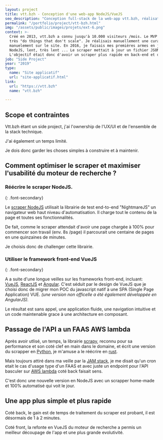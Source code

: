 ```yaml
---
layout: project
title: vtt.bzh - Conception d'une web-app NodeJS/VueJS 
seo_description: "Conception full-stack de la web-app vtt.bzh, réalisation d'un scraper nodeJS et développement front en VueJS."
permalink: "/portfolio/project/vtt-bzh.html"
img: "/assets/public/images/projets/ext-6.png"
context: >-
  Créé en 2013, vtt.bzh a connu jusqu'à 10.000 visiteurs /mois. Le MVP que j'avais créé sous Wordpress était
  très "do things that don't scale". Je réalisais manuellement une curation des randonnées régionnales, que je listais
  manuelement sur le site. En 2016, je faisais mes premières armes en javascript et développais un premier scraper en
  NodeJS, lent, très lent ... Le scraper mettait à jour un fichier JSON que je mettais a jour manuelement  sur le site.
  L'objectif était donc d'avoir un scraper plus rapide en back-end et de pouvoir mieux gérer le moteur de recherche en front-end.
job: "Side Project"
year: "2019"
type: 
  name: "Site applicatif"
  url: "site-applicatif.html"
link:
  url: "https://vtt.bzh"
  name: "vtt.bzh"
  
---
```


<!--1. Scope et contraintes-->
## Scope et contraintes
Vtt.bzh étant un side project, j'ai l'ownership de l'UX/UI et de l'ensemble de la stack technique.

J'ai également un temps limité.

Je dois donc garder les choses simples à construire et à maintenir.

<!--2. Problème-->
## Comment optimiser le scraper et maximiser l'usabilité du moteur de recherche ?

### Réécrire le scraper NodeJS.
{: .font-secondary}

Le [scraper NodeJS](https://github.com/jn-prod/api-vtt-bzh_archived) utilisait la librairie de test end-to-end "NightmareJS" un navigateur web haut niveau d'automatisation. Il charge tout le contenu de la page et toutes ses fonctionnalités.

De fait, comme le scraper attendait d'avoir une page chargée à 100% pour commencer son travail (env. 8s /page) il parcourait une centaine de pages en une quinzaines de minutes.

Je choisis donc de challenger cette librairie.

### Utiliser le framework front-end VueJS
{: .font-secondary}

A a suite d'une longue veilles sur les frameworks front-end, incluant: [VueJS](https://vuejs.org/), [ReactJS](https://fr.reactjs.org/) et [Angular](https://angular.io/). C'est séduit par le design de VueJS que je choisi donc de migrer mon POC du javascript natif à une SPA (Single Page Application) VUE. *(une version non officelle a été également développée en AngularJS).*

Le résultat est sans appel, une application fluide, une navigation intuitive et un code maintenable grace à une architecture en composant.

<!--3. Solutions et choix technique-->
## Passage de l'API a un FAAS AWS lambda

Après avoir utlisé, un temps, la librairie [scrapy](https://scrapy.org/), reconnu pour sa performance et son coté clef en main dans le domaine, et écrit une version du scrapper en [Python](https://www.python.org/), je m'amuse a le réécrire en [rust](https://www.rust-lang.org/).

Mais toujours attiré dans ma veille par la [JAM stack](https://jamstack.org/), je me disait qu'un cron etait le cas d'usage type d'un FAAS et avec juste un endpoint pour l'API basculer sur [AWS lambda](https://aws.amazon.com/fr/lambda/) coté back faisait sens.

C'est donc une nouvelle version en NodeJS avec un scrapper home-made et 100% automatisé qui voit le jour.

<!--4. Résultats et leçons-->
## Une app plus simple et plus rapide

Coté back, le gain est de temps de traitement du scraper est probant, il est désormais de 1 à 2 minutes.

Coté front, la refonte en VueJS du moteur de recherche a permis un meilleur découpage de l'app et une plus grande evolutivité.
